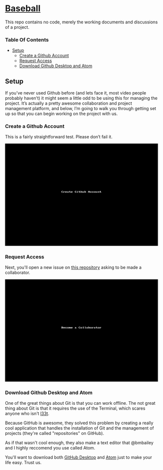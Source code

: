# [Baseball](http://bmbailey.github.io/Baseball)
This repo contains no code, merely the working documents and discussions of a project.

### Table Of Contents
* [Setup](#setup)
  * [Create a Github Account](#create-a-github-account)
  * [Request Access](#request-access)
  * [Download Github Desktop and Atom](#download-github-desktop-and-atom)

## Setup
If you’ve never used Github before (and lets face it, most video people probably haven’t) it might seem a little odd to be using this for managing the project. It’s actually a pretty awesome collaboration and project management platform, and below, I’m going to walk you through getting set up so that you can begin working on the project with us.

### Create a Github Account
This is a fairly straightforward test. Please don’t fail it.

![Create a Github Account](img/githubAccountSetup.gif)

### Request Access
Next, you'll open a new issue on [this repository](http://github.com/bmbailey/Baseball) asking to be made a collaborator.

![Collaborator Request](/img/collaboratorRequest.gif)

### Download Github Desktop and Atom
One of the great things about Git is that you can work offline. The not great thing about Git is that it requires the use of the Terminal, which scares anyone who isn't [l33t](http://static.trackback.it/625X0/www/trackback/it/img/l33t-haxor.jpg).

Because GitHub is awesome, they solved this problem by creating a really cool application that handles the installation of Git and the management of projects (they're called "repositories" on GitHub).

As if that wasn't cool enough, they also make a text editor that @bmbailey and I highly reccomend you use called Atom.

You'll want to download both [GitHub Desktop](http://desktop.github.com) and [Atom](http://atom.io) just to make your life easy. Trust us.

